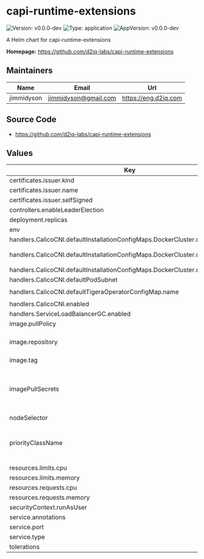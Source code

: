 <!--
 Copyright 2023 D2iQ, Inc. All rights reserved.
 SPDX-License-Identifier: Apache-2.0
 -->

# capi-runtime-extensions

![Version: v0.0.0-dev](https://img.shields.io/badge/Version-v0.0.0--dev-informational?style=flat-square) ![Type: application](https://img.shields.io/badge/Type-application-informational?style=flat-square) ![AppVersion: v0.0.0-dev](https://img.shields.io/badge/AppVersion-v0.0.0--dev-informational?style=flat-square)

A Helm chart for capi-runtime-extensions

**Homepage:** <https://github.com/d2iq-labs/capi-runtime-extensions>

## Maintainers

| Name | Email | Url |
| ---- | ------ | --- |
| jimmidyson | <jimmidyson@gmail.com> | <https://eng.d2iq.com> |

## Source Code

* <https://github.com/d2iq-labs/capi-runtime-extensions>

## Values

| Key | Type | Default | Description |
|-----|------|---------|-------------|
| certificates.issuer.kind | string | `"Issuer"` |  |
| certificates.issuer.name | string | `""` |  |
| certificates.issuer.selfSigned | bool | `true` |  |
| controllers.enableLeaderElection | bool | `false` |  |
| deployment.replicas | int | `1` |  |
| env | object | `{}` |  |
| handlers.CalicoCNI.defaultInstallationConfigMaps.DockerCluster.configMap.content | string | `nil` |  |
| handlers.CalicoCNI.defaultInstallationConfigMaps.DockerCluster.configMap.name | string | `"calico-cni-installation-dockercluster"` |  |
| handlers.CalicoCNI.defaultInstallationConfigMaps.DockerCluster.create | bool | `true` |  |
| handlers.CalicoCNI.defaultPodSubnet | string | `"192.168.0.0/16"` |  |
| handlers.CalicoCNI.defaultTigeraOperatorConfigMap.name | string | `"tigera-operator"` |  |
| handlers.CalicoCNI.enabled | bool | `true` |  |
| handlers.ServiceLoadBalancerGC.enabled | bool | `true` |  |
| image.pullPolicy | string | `"IfNotPresent"` |  |
| image.repository | string | `"ghcr.io/d2iq-labs/capi-runtime-extensions"` |  |
| image.tag | string | `""` |  |
| imagePullSecrets | list | `[]` | Optional secrets used for pulling the container image |
| nodeSelector | object | `{}` |  |
| priorityClassName | string | `""` | Optional priority class to be used for the pod. |
| resources.limits.cpu | string | `"100m"` |  |
| resources.limits.memory | string | `"256Mi"` |  |
| resources.requests.cpu | string | `"100m"` |  |
| resources.requests.memory | string | `"128Mi"` |  |
| securityContext.runAsUser | int | `65532` |  |
| service.annotations | object | `{}` |  |
| service.port | int | `443` |  |
| service.type | string | `"ClusterIP"` |  |
| tolerations | list | `[]` |  |
